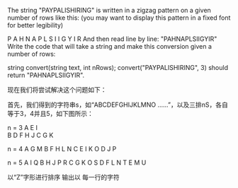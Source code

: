 The string "PAYPALISHIRING" is written in a zigzag pattern on a given number of rows like this: (you may want to display this pattern in a fixed font for better legibility)

P   A   H   N
A P L S I I G
Y   I   R
And then read line by line: "PAHNAPLSIIGYIR"
Write the code that will take a string and make this conversion given a number of rows:

string convert(string text, int nRows);
convert("PAYPALISHIRING", 3) should return "PAHNAPLSIIGYIR".

现在我们将尝试解决这个问题如下：

首先，我们得到的字符串s，如“ABCDEFGHIJKLMNO ......”，以及三排nS，各自等于3，4并且5，如下图所示：

n = 3
A     E     I  
B  D  F  H  J
C     G     K

n = 4
A        G       M
B     F  H    L  N
C  E     I  K    O
D        J       P

n = 5
A         I         Q
B      H  J      P  R
C    G    K    O    S
D  F      L  N      T
E         M         U

 以“Z”字形进行排序
 输出以  每一行的字符
